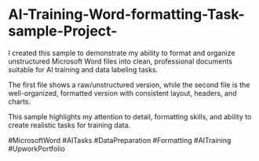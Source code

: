 # AI-Training-Word-formatting-Task-sample-Project-
I created this sample to demonstrate my ability to format and organize unstructured Microsoft Word files into clean, professional documents suitable for AI training and data labeling tasks.

The first file shows a raw/unstructured version, while the second file is the well-organized, formatted version with consistent layout, headers, and charts.

This sample highlights my attention to detail, formatting skills, and ability to create realistic tasks for training data.

#MicrosoftWord #AITasks #DataPreparation #Formatting #AITraining #UpworkPortfolio
